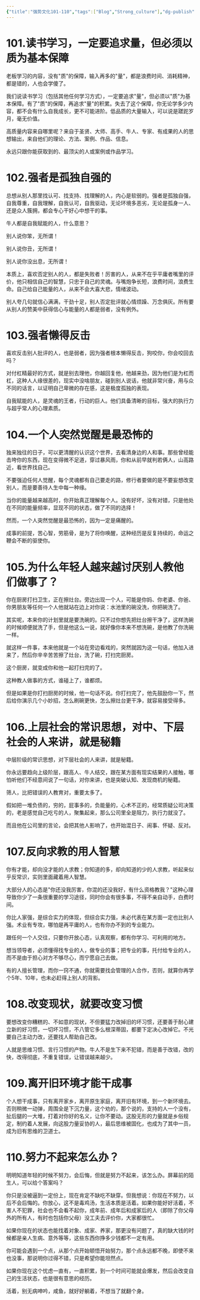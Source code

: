 ```yaml
---
{"title":"强势文化101-110","tags":["Blog","Strong_culture"],"dg-publish":true,"dg-note-icon":5,"permalink":"/🌓Interest_兴趣/Exalt 提升/强势文化/11强势文化101-110/","dgPassFrontmatter":true,"noteIcon":5,"created":"2024-09-18T14:24:56.715+08:00","updated":"2024-09-19T09:45:50.270+08:00"}
---
```


# 101.读书学习，一定要追求量，但必须以质为基本保障

老板学习的内容，没有"质"的保障，输入再多的"量"，都是浪费时间、消耗精神，都是错的，人也会学傻了。

我们说读书学习（包括其他任何学习方式），一定要追求"量"，但必须以"质"为基本保障。有了"质"的保障，再追求"量"的积累。失去了这个保障，你无论学多少内容，都不会有什么自我成长，更不可能进阶。低品质的大量输入，可以说是蹉跎岁月，毫无价值。

高质量内容来自哪里呢？来自于圣贤、大师、高手、牛人、专家、有成果的人的思想输出，来自他们的理论、方法、案例、作品、信息。

永远只跟你能获取到的、最顶尖的人或案例或作品学习。

# 102.强者是孤独自强的

总想从别人那里找认可、找支持、找理解的人，内心是软弱的。强者是孤独自强，自我尊重，自我理解，自我认可，自我驱动，无论环境多恶劣，无论是孤身一人、还是众人簇拥，都会专心干好心中想干的事。

牛人都是自我赋能的人，什么意思？

别人说你笨，无所谓！

别人说你丑，无所谓！

别人说你没出息，无所谓！

本质上，喜欢否定别人的人，都是失败者！厉害的人，从来不在乎平庸者嘴里的评价，他只相信自己的智慧，只忠于自己的灵魂。与嘴炮争长短，浪费时间，浪费生命。自己给自己能量的人，从来不会大喜大悲，情绪波动。

别人夸几句就信心满满，干劲十足，别人否定批评就心情烦躁、万念俱灰。所有要从别人的赞美中获得信心与能量的人都是弱者，没有例外。

# 103.强者懒得反击

喜欢反击别人批评的人，也是弱者，因为强者根本懒得反击，狗咬你，你会咬回去吗？

对付杠精最好的方式，就是别去理他，你越回复他，他越来劲，因为他们是为杠而杠，这种人人缘很差的，现实中没啥朋友，碰到别人说话，他就非常兴奋，用与众不同的话言，以证明自己卑微的存在感，这是极度孤独的表现。

自我赋能的人，是灵魂的王者，行动的巨人。他们具备清晰的目标，强大的执行力与超乎常人的心理素质。

# 104.一个人突然觉醒是最恐怖的

独来独往的日子，可以更清醒的认识这个世界，去看清身边的人和事。那些曾经能击垮你的东西，现在变得微不足道，穿过暴风雨，你和从前早就判若俩人，山高路近，看世界找自己。

不要强迫任何人觉醒，每个灵魂都有自己要走的路，修行者要做的是不要妄想改变别人，而是要善待人生中每一种缘。

当你的能量越来越高时，你开始真正理解每个人。没有好坏，没有对错，只是他处在不同的能量频率，显现不同的状态，做了不同的选择！

然而，一个人突然觉醒是最恐怖的，因为一定是痛醒的。

成事的前提，苦心智，劳筋骨，是为了将你唤醒，这种经历是反复持续的，命运之鞭会不断的驱使你。

# 105.为什么年轻人越来越讨厌别人教他们做事了？

你在厨房打扫卫生，正在擦灶台。旁边出现一个人，可能是你妈、你老婆、你爸、你男朋友等任何一个人他就站在边上对你说：水池里的碗没洗，你把碗洗了。

其实呢，本来你的计划里就是要洗碗的。只不过你想先把灶台擦干净了，这样洗碗的时候顺便就洗了手，但是他这么一说，就好像你本来不想洗碗，是他教了你洗碗一样。

就这样一件事，本来他就是一个站在旁边看戏的，突然就因为这一句话，他加入进来了，然后你辛辛苦苦擦了灶台，洗了碗，打扫完厨房。

这个厨房，就变成你和他一起打扫完的了。

这种教人做事的方式，谁碰上了，谁都烦。

但是如果是你打扫厨房的时候，他一句话不说。你打扫完了，他先鼓励你一下，然后给你演示几个小妙招，怎么刷碗更快，怎么擦灶台更干净，就容易接受得多。

# 106.上层社会的常识思想，对中、下层社会的人来讲，就是秘籍

中层阶级的常识思想，对下层社会的人来讲，就是秘籍。

你永远要趋向上级阶层，跟高人、牛人结交，跟在某方面有现实结果的人接触，哪怕听他们不经意间说了一句话，对你来讲，也是突破认知、发现商机的秘籍。

筛人，比把错误的人教育对，重要太多了。

假如把一堆负债的，穷的，屁事多的，负能量的，心术不正的，经常质疑公司决策的，老是感觉自己吃亏的人，聚集起来，那么公司里全是阻力，执行力就没了。

而且他在公司里的言论，会把其他人影响了，也开始混日子、闹事、怀疑、反对。

# 107.反向求教的用人智慧

你有才能，却向没才能的人求教；你知道的多，却向知道的少的人求教，听起来似乎反常识，实则里面藏着用人智慧。

大部分人的心态是"你还没我厉害，你混的还没我好，有什么资格教我？"这种心理导致你少了一条很重要的学习途径，同时你会有很多事，不得不亲自动手，白费时间。

你比人家强，是综合实力的体现，但综合实力强，未必代表在某方面一定也比别人强。术业有专攻，哪怕是再平庸的人，也有你办不到的专业能力。

跟任何一个人交往，只要你开放心态，认真观察，都有你学习、可利用的地方。

想当领导者，必须懂得找专业的人，做专业的事；把专业的事，托付给专业的人，而不是由于担心对方不够尽心，而宁愿自己去做。

有的人擅长管理，而你一窍不通，你就需要找会管理的人合作，否则，就算你再学个5年、10年，也未必赶得上别人的背影。

# 108.改变现状，就要改变习惯

要想改变你糟糕的、不如意的现状，不但要猛力改掉旧的坏习惯，还要善于耐心建立新的好习惯，一切坏习惯，不八管它多么根深蒂固，都要下定决心改掉它。不光要自己主动力改，还要找人帮助自己改。

人就是思维习惯、言行习惯的产物。牛人不是生下来不犯错，而是善于改错，改的快，改得彻底，不重复错误，让错误越来越少。

# 109.离开旧环境才能干成事

个人想干成事，只有离开家乡，离开原生家庭，离开旧有环境，到一个新环境去。否则稍微一动弹，周围全是下沉力量，这个劝的，那个说的，支持的人一个没有，扯后腿的一大堆，打着对你好的名义，让你不要动。这股无形的力量就是乡俗规定，制约着人发展，向这股力量妥协的人，最后思维被固化，也成为了其中一员，成为旧有思维的卫道士。

# 110.努力不起来怎么办？

明明知道年轻的时候不努力，会后悔，但就是努力不起来，该怎么办。屏幕前的陌生人，可以给个答案吗？

你只是没被逼到一定份上，现在肯定不缺吃不缺穿。但我想说：你现在不努力，以后不会后悔的。你放心，这不是毒鸡汤，生活本质是活着。如果你能好好活着，不害人不犯罪，社会也不会看不起你，成年前、成年后和成家后的人（即除了你父母外的所有人，有时也包括你父母）没工夫去评价你，大家都很忙。

如果你现在的状态也能找着对象、成家、养家，那更没有问题了，真的缺大钱的时候都是亲人生病、意外等等，这些东西你挣多少钱都不一定有用。

你可能会遇到一个点，从那个点开始顿悟开始努力，那个点永远都不晚，即使不来也没事，那说明你过得不错，只是希望你能坦然点。

如果你现在这个忧虑一直有，一直积累，到一个时间可能就会爆发，然后会改变自己的生活状态，也是很有意思的经历。

活着，别无病呻吟，咸鱼，就好好躺着，不想当了就翻个身。
